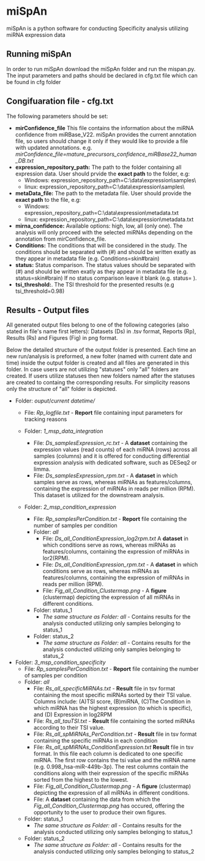 # miSpAn
miSpAn is a python software for conducting Specificity analysis utilizing  miRNA expression data 

## Running miSpAn
In order to run miSpAn download the miSpAn folder and run the mispan.py. The input parameters and paths should be declared in cfg.txt file which can be found in cfg folder


## Congifuaration file - cfg.txt
The following parameters should be set:
- **mirConfidence_file** This file contains the information about the miRNA confidence from miRBase_V22. miSpAn provides the current annotation file, so users should change it only if they would like to provide a file with updated annotations.  e.g. _mirConfidence_file=mature_precursors_confidence_miRBase22_human_DB.txt_  
- **expression_repository_path:** The path to the folder containing all expression data. User should prvide the **exact path** to the folder, e.g: 
  - Windows: expression_repository_path=C:\data\expression\samples\
  - linux: expression_repository_path=C:\data\expression\samples\
- **metaData_file:** The path to the metadata file. User should provide the **exact path** to the file, e.g: 
  - Windows: expression_repository_path=C:\data\expression\metadata.txt
  - linux: expression_repository_path=C:\data\expression\metadata.txt
- **mirna_confidence:** Available options: high, low, all (only one). The analysis will only proceed with the selected miRNAs depending on the annotation from mirConfidence_file. 
- **Conditions:** The conditions that will be considered in the study. The conditions should be separated with (#) and should be written exatly as they appear in metadata file (e.g. Conditions=skin#brain)
- **status:** Status comparison. The status values should be separated with (#) and should be written exatly as they appear in metadata file (e.g. status=skin#brain) If no status comparison leave it blank (e.g. status= ).
- **tsi_threshold:**. The TSI threshold for the presented results (e.g tsi_threshold=0.98)


## Results - Output files

All generated output files belong to one of the following categories (also stated in file's name first letters): Datasets (Ds) in .tsv format, Reports (Rp), Results (Rs) and Figures (Fig) in png format.  

Below the detailed structure of the output folder is presented. Each time an new run/analysis is preformed, a new folter (named with current date and time) inside the output folder is created and all files are generated in this folder. In case users are not utilizing "statuses" only "all" folders are created. If users utilize statuses then new folders named after the statuses are created to containg the corresponding results. For simplicity reasons only the structure of "all" folder is depicted.

- Folder: _ouput_/_current datetime/_
  - File: _Rp_logfile.txt_ - **Report** file containing input parameters for tracking reasons
  - Folder: _1_msp_data_integration_
    - File: _Ds_samplesExpression_rc.txt_ - A **dataset** containing the expression values (read counts) of each miRNA (rows) across all samples (columns) and it is offered for conducting differential expression analysis with dedicated software, such as DESeq2 or limma.  
    - File: _Ds_samplesExpression_rpm.txt_ - A **dataset** in which samples serve as rows, whereas miRNAs as features/columns, containing the expression of miRNAs in reads per million (RPM). This dataset is utilized for the downstream analysis. 
    
  - Folder: _2_msp_condition_expression_
    - File: _Rp_samplesPerCondition.txt_ - **Report** file containing the number of samples per condition
    - Folder: _all_
      - File: _Ds_all_ConditionExpression_log2rpm.txt_ A **dataset** in which conditions serve as rows, whereas miRNAs as features/columns, containing the expression of miRNAs in lor2(RPM). 
      - File: _Ds_all_ConditionExpression_rpm.txt_ - A **dataset** in which conditions serve as rows, whereas miRNAs as features/columns, containing the expression of miRNAs in reads per million (RPM).
      - File: _Fig_all_Condition_Clustermap.png_ - A **figure** (clustermap) depicting the expression of all miRNAs in different conditions. 
    - Folder: status_1
      - _The same structure as Folder: all_ - Contains results for the analysis conducted utilizing only samples belonging to status_1
    - Folder: status_2
      - _The same structure as Folder: all_ - Contains results for the analysis conducted utilizing only samples belonging to status_2
 - Folder: _3_msp_condition_specificity_
    - File: _Rp_samplesPerCondition.txt_ - **Report** file containing the number of samples per condition
    - Folder: _all_
      - File: _Rs_all_specificMiRNAs.txt_ - **Result** file in tsv format containing the most specific miRNAs sorted by their TSI value. Columns include: (A)TSI score, (B)miRNA, (C)The Condition in which miRNA has the highest expression (to which is specific), and (D) Expression in log2RPM
      - File: _Rs_all_tauTSI.txt_ - **Result** file containing the sorted miRNAs according to their TSI value.
      - File: _Rs_all_spMiRNAs_PerCondition.txt_ - **Result** file in tsv format containing the specific miRNAs in each condition
      - File: _Rs_all_spMiRNAs_ConditionExpression.txt_ **Result** file in tsv format. In this file each column is dedicated to one specific miRNA. The first row contains the tsi value and the miRNA name (e.g. 0.998_hsa-miR-449b-3p). The rest columns contain the conditions along with their expression of the specific miRNAs sorted from the highest to the lowest.
      - File: _Fig_all_Condition_Clustermap.png_ - A **figure** (clustermap) depicting the expression of all miRNAs in different conditions. 
      - File: A **dataset** containing the data from which the _Fig_all_Condition_Clustermap.png_ has occured, offering the opportunity to the user to produce their own figures. 
    - Folder: status_1
      - _The same structure as Folder: all_ - Contains results for the analysis conducted utilizing only samples belonging to status_1
    - Folder: status_2
      - _The same structure as Folder: all_ - Contains results for the analysis conducted utilizing only samples belonging to status_2
    
  


